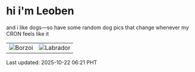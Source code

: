 # hi i'm Leoben

and i like dogs—so have some random dog pics that change whenever my CRON feels like it

|  |  |
|--------|----------|
| ![Borzoi](https://random-dog-vercel.vercel.app/api/random-borzoi?v=1761085289) | ![Labrador](https://random-dog-vercel.vercel.app/api/random-labrador?v=1761085289) |

Last updated: 2025-10-22 06:21 PHT
